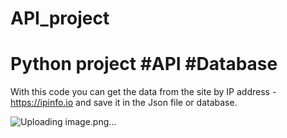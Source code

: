 # API_project
# Python project #API #Database

With this code you can get the data from the site by IP address - https://ipinfo.io and save it in the Json file or database.

![Uploading image.png…]()

